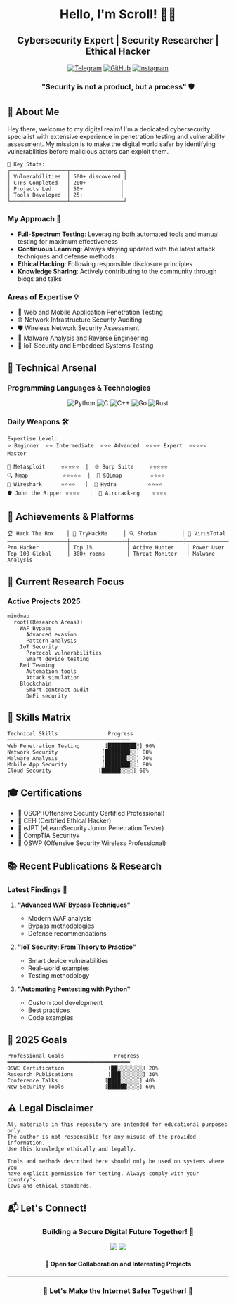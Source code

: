 <div align="center">
  
# Hello, I'm Scroll! 👨‍💻
## Cybersecurity Expert | Security Researcher | Ethical Hacker

[![Telegram](https://img.shields.io/badge/Telegram-2CA5E0?style=for-the-badge&logo=telegram&logoColor=white)](https://t.me/scroll_be)
[![GitHub](https://img.shields.io/badge/GitHub-100000?style=for-the-badge&logo=github&logoColor=white)](https://github.com/scrollDynasty)
[![Instagram](https://img.shields.io/badge/Instagram-E4405F?style=for-the-badge&logo=instagram&logoColor=white)](https://www.instagram.com/scroll_privacy/)

### "Security is not a product, but a process" 🛡️
</div>

## 🎯 About Me

Hey there, welcome to my digital realm! I'm a dedicated cybersecurity specialist with extensive experience in penetration testing and vulnerability assessment. My mission is to make the digital world safer by identifying vulnerabilities before malicious actors can exploit them.

```ascii
🔐 Key Stats:
┌──────────────────┬─────────────────┐
│ Vulnerabilities  │ 500+ discovered │
│ CTFs Completed   │ 200+           │
│ Projects Led     │ 50+            │
│ Tools Developed  │ 25+            │
└──────────────────┴─────────────────┘
```

### My Approach 🎯
- **Full-Spectrum Testing**: Leveraging both automated tools and manual testing for maximum effectiveness
- **Continuous Learning**: Always staying updated with the latest attack techniques and defense methods
- **Ethical Hacking**: Following responsible disclosure principles
- **Knowledge Sharing**: Actively contributing to the community through blogs and talks

### Areas of Expertise 💡
- 🔐 Web and Mobile Application Penetration Testing
- 🌐 Network Infrastructure Security Auditing
- 🛡️ Wireless Network Security Assessment
- 🔬 Malware Analysis and Reverse Engineering
- 📱 IoT Security and Embedded Systems Testing

## 💪 Technical Arsenal

### Programming Languages & Technologies
<div align="center">

![Python](https://img.shields.io/badge/Python-3776AB?style=for-the-badge&logo=python&logoColor=white) 
![C](https://img.shields.io/badge/C-00599C?style=for-the-badge&logo=c&logoColor=white)
![C++](https://img.shields.io/badge/C++-00599C?style=for-the-badge&logo=cplusplus&logoColor=white)
![Go](https://img.shields.io/badge/Go-00ADD8?style=for-the-badge&logo=go&logoColor=white)
![Rust](https://img.shields.io/badge/Rust-000000?style=for-the-badge&logo=rust&logoColor=white)

</div>

### Daily Weapons 🛠️
```ascii
Expertise Level:
⭐ Beginner  ⭐⭐ Intermediate  ⭐⭐⭐ Advanced  ⭐⭐⭐⭐ Expert  ⭐⭐⭐⭐⭐ Master

🔨 Metasploit     ⭐⭐⭐⭐⭐  │  🌐 Burp Suite     ⭐⭐⭐⭐⭐
🔍 Nmap           ⭐⭐⭐⭐⭐  │  💉 SQLmap         ⭐⭐⭐⭐
📡 Wireshark      ⭐⭐⭐⭐   │  🔑 Hydra          ⭐⭐⭐⭐
🛡️ John the Ripper ⭐⭐⭐⭐   │  📶 Aircrack-ng    ⭐⭐⭐⭐
```

## 🌟 Achievements & Platforms

```ascii
🏆 Hack The Box    │ 🎯 TryHackMe     │ 🔍 Shodan        │ 🦠 VirusTotal
───────────────────┼──────────────────┼─────────────────┼──────────────
Pro Hacker         │ Top 1%           │ Active Hunter    │ Power User
Top 100 Global     │ 300+ rooms       │ Threat Monitor   │ Malware Analysis
```

## 🚀 Current Research Focus

### Active Projects 2025
```mermaid
mindmap
  root((Research Areas))
    WAF Bypass
      Advanced evasion
      Pattern analysis
    IoT Security
      Protocol vulnerabilities
      Smart device testing
    Red Teaming
      Automation tools
      Attack simulation
    Blockchain
      Smart contract audit
      DeFi security
```

## 💫 Skills Matrix

```ascii
Technical Skills                Progress
━━━━━━━━━━━━━━━━━━━━━━━━━━━━━━━━━━━━━━━
Web Penetration Testing        [█████████░] 90%
Network Security              [████████░░] 80%
Malware Analysis              [███████░░░] 70%
Mobile App Security           [████████░░] 80%
Cloud Security               [██████░░░░] 60%
```

## 🎓 Certifications
- 🏅 OSCP (Offensive Security Certified Professional)
- 🏅 CEH (Certified Ethical Hacker)
- 🏅 eJPT (eLearnSecurity Junior Penetration Tester)
- 🏅 CompTIA Security+
- 🏅 OSWP (Offensive Security Wireless Professional)

## 📚 Recent Publications & Research

### Latest Findings 📖
1. **"Advanced WAF Bypass Techniques"**
   - Modern WAF analysis
   - Bypass methodologies
   - Defense recommendations

2. **"IoT Security: From Theory to Practice"**
   - Smart device vulnerabilities
   - Real-world examples
   - Testing methodology

3. **"Automating Pentesting with Python"**
   - Custom tool development
   - Best practices
   - Code examples

## 🎯 2025 Goals

```ascii
Professional Goals                Progress
━━━━━━━━━━━━━━━━━━━━━━━━━━━━━━━━━━━━━━━
OSWE Certification              [██░░░░░░░░] 20%
Research Publications           [███░░░░░░░] 30%
Conference Talks               [████░░░░░░] 40%
New Security Tools             [██████░░░░] 60%
```

## ⚠️ Legal Disclaimer

```text
All materials in this repository are intended for educational purposes only. 
The author is not responsible for any misuse of the provided information. 
Use this knowledge ethically and legally.

Tools and methods described here should only be used on systems where you 
have explicit permission for testing. Always comply with your country's 
laws and ethical standards.
```

## 📬 Let's Connect!

<div align="center">

### Building a Secure Digital Future Together! 🚀

[![](https://img.shields.io/badge/Telegram-2CA5E0?style=for-the-badge&logo=telegram&logoColor=white)](https://t.me/scroll_be)
[![](https://img.shields.io/badge/Instagram-E4405F?style=for-the-badge&logo=instagram&logoColor=white)](https://www.instagram.com/scroll_privacy/)

#### 💬 Open for Collaboration and Interesting Projects

</div>

---

<div align="center">
<h3>🔐 Let's Make the Internet Safer Together! 🔐</h3>
</div>
